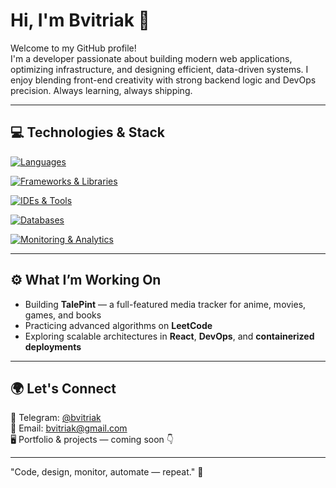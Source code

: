 # Hi, I'm Bvitriak 👋

Welcome to my GitHub profile!  
I'm a developer passionate about building modern web applications, optimizing infrastructure, and designing efficient, data-driven systems. I enjoy blending front-end creativity with strong backend logic and DevOps precision. Always learning, always shipping.

---

## 💻 Technologies & Stack

[![Languages](https://skillicons.dev/icons?i=typescript,javascript,python,php,html,css)](https://skillicons.dev)

[![Frameworks & Libraries](https://skillicons.dev/icons?i=react,tailwindcss,prisma,nginx,docker,vite)](https://skillicons.dev)

[![IDEs & Tools](https://skillicons.dev/icons?i=webstorm,pycharm,phpstorm,figma,git)](https://skillicons.dev)

[![Databases](https://skillicons.dev/icons?i=sqlite,mysql,postgres,redis)](https://skillicons.dev)

[![Monitoring & Analytics](https://skillicons.dev/icons?i=prometheus,grafana)](https://skillicons.dev)

---

## ⚙️ What I’m Working On
- Building **TalePint** — a full-featured media tracker for anime, movies, games, and books
- Practicing advanced algorithms on **LeetCode**
- Exploring scalable architectures in **React**, **DevOps**, and **containerized deployments**

---

## 🌍 Let's Connect
💬 Telegram: [@bvitriak](https://t.me/bvitriak)  
📧 Email: [bvitriak@gmail.com](mailto:bvitriak@gmail.com)  
🖥 Portfolio & projects — coming soon 👇

---

"Code, design, monitor, automate — repeat." 🚀
